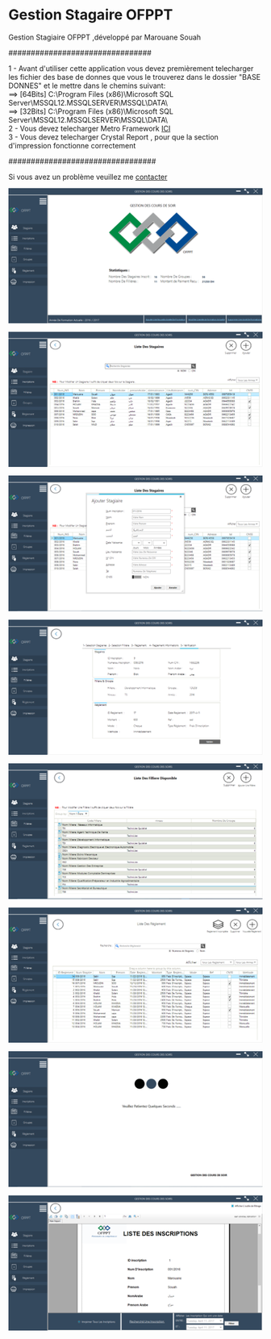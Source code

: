 # Gestion Stagaire OFPPT 
Gestion Stagiaire OFPPT ,développé par Marouane Souah

################################

1 - Avant d'utiliser cette application vous devez premièrement telecharger les fichier des base de donnes que vous le trouverez dans le dossier "BASE DONNES" et le mettre dans le chemins suivant:<br>
==> [64Bits] C:\Program Files (x86)\Microsoft SQL Server\MSSQL12.MSSQLSERVER\MSSQL\DATA\ <br>
==> [32Bits] C:\Program Files (x86)\Microsoft SQL Server\MSSQL12.MSSQLSERVER\MSSQL\DATA\ <br>
2 - Vous devez telecharger Metro Framework  <a href="https://github.com/thielj/MetroFramework">ICI</a> <br>
3 - Vous devez telecharger Crystal Report , pour que la section d'impression fonctionne correctement <br>

#################################

Si vous avez un problème veuillez me  <a href="https://www.facebook.com/Marwan.Esaaouira">contacter</a>  <br>

![alt text](ApplicationImages/1.PNG "Gestion stagaire OFPPT")

![alt text](ApplicationImages/2.png "Gestion stagaire OFPPT")

![alt text](ApplicationImages/3.PNG "Gestion stagaire OFPPT")

![alt text](ApplicationImages/4.PNG "Gestion stagaire OFPPT")

![alt text](ApplicationImages/5.PNG "Gestion stagaire OFPPT")

![alt text](ApplicationImages/6.PNG "Gestion stagaire OFPPT")

![alt text](ApplicationImages/7.PNG "Gestion stagaire OFPPT")

![alt text](ApplicationImages/8.PNG "Gestion stagaire OFPPT By Marouane Souah")





